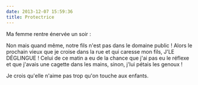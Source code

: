 ```yaml
---
date: 2013-12-07 15:59:36
title: Protectrice
---
```


Ma femme rentre énervée un soir :

  Non mais quand même, notre fils n'est pas dans le domaine public ! Alors le prochain vieux que je croise dans la rue et qui caresse mon fils, J'LE DÉGLINGUE ! Celui de ce matin a eu de la chance que j'ai pas eu le réflexe et que j'avais une cagette dans les mains, sinon, j'lui pétais les genoux !

Je crois qu'elle n'aime pas trop qu'on touche aux enfants.

